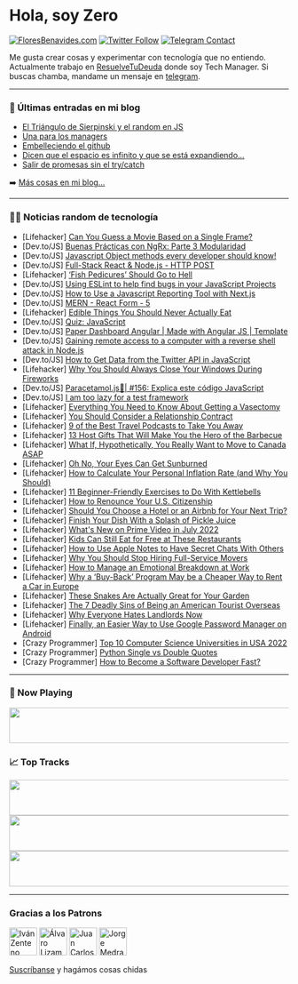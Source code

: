 # Hola, soy Zero

[![FloresBenavides.com](https://img.shields.io/website?down_message=oops&label=MiBlog&style=for-the-badge&up_message=online&url=https%3A%2F%2Ffloresbenavides.com)](https://floresbenavides.com) [![Twitter Follow](https://img.shields.io/twitter/follow/ZeroDragon?color=%231DA1F2&label=Follow&logo=twitter&logoColor=ffffff&style=for-the-badge)](https://twitter.com/zerodragon) [![Telegram Contact](https://img.shields.io/badge/escr%C3%ADbeme-ZeroDragon-%2326A5E4?style=for-the-badge&logo=telegram)](https://t.me/zerodragon)

Me gusta crear cosas y experimentar con tecnología que no entiendo.
Actualmente trabajo en [ResuelveTuDeuda](http://github.com/resuelve) donde soy Tech Manager.
Si buscas chamba, mandame un mensaje en [telegram](https://t.me/zerodragon).

---

### 📕 Últimas entradas en mi blog
<!-- BLOG-POST-LIST:START -->
- [El Triángulo de Sierpinski y el random en JS](https://floresbenavides.com/el-triangulo-de-sierpinski-y-el-random-en-js/)
- [Una para los managers](https://floresbenavides.com/una-para-los-managers/)
- [Embelleciendo el github](https://floresbenavides.com/embelleciendo-el-github/)
- [Dicen que el espacio es infinito y que se está expandiendo…](https://floresbenavides.com/dicen-que-el-espacio-es-infinito-y-que-se-esta-expandiendo/)
- [Salir de promesas sin el try/catch](https://floresbenavides.com/salir-de-promesas-sin-el-try-catch/)
<!-- BLOG-POST-LIST:END -->

➡️ [Más cosas en mi blog...](https://floresbenavides.com)

---

### 👨‍💻 Noticias random de tecnología
<!-- TECH-POSTS:START -->
- [Lifehacker] [Can You Guess a Movie Based on a Single Frame?](https://lifehacker.com/can-you-guess-a-movie-based-on-a-single-frame-1849118203)
- [Dev.to/JS] [Buenas Prácticas con NgRx: Parte 3 Modularidad](https://dev.to/danyparedes/buenas-practicas-con-ngrx-parte-3-modularidad-ki5)
- [Dev.to/JS] [Javascript Object methods every developer should know!](https://dev.to/kai_wenzel/javascript-object-methods-every-developer-should-know-ed)
- [Dev.to/JS] [Full-Stack React &amp; Node.js - HTTP POST](https://dev.to/neohed/full-stack-react-nodejs--346m)
- [Lifehacker] [‘Fish Pedicures’ Should Go to Hell](https://lifehacker.com/fuck-fish-pedicures-1849117825)
- [Dev.to/JS] [Using ESLint to help find bugs in your JavaScript Projects](https://dev.to/sahilnare/using-eslint-to-help-find-bugs-in-your-javascript-projects-311o)
- [Dev.to/JS] [How to Use a Javascript Reporting Tool with Next.js](https://dev.to/grapecity/how-to-use-a-javascript-reporting-tool-with-nextjs-2lai)
- [Dev.to/JS] [MERN - React Form - 5](https://dev.to/shubhamtiwari909/mern-react-form-5-53ln)
- [Lifehacker] [Edible Things You Should Never Actually Eat](https://lifehacker.com/edible-things-you-should-never-actually-eat-1849117770)
- [Dev.to/JS] [Quiz: JavaScript](https://dev.to/joolsmcfly/quiz-javascript-2b6i)
- [Dev.to/JS] [Paper Dashboard Angular | Made with Angular JS | Template](https://dev.to/madewithjavascript/paper-dashboard-angular-made-with-angular-js-template-2dm3)
- [Dev.to/JS] [Gaining remote access to a computer with a reverse shell attack in Node.js](https://dev.to/devdevcharlie/gaining-remote-access-to-a-computer-with-a-reverse-shell-attack-in-nodejs-3a40)
- [Dev.to/JS] [How to Get Data from the Twitter API in JavaScript](https://dev.to/sahilfruitwala/how-to-get-data-from-the-twitter-api-in-javascript-458g)
- [Lifehacker] [Why You Should Always Close Your Windows During Fireworks](https://lifehacker.com/why-you-should-always-close-your-windows-during-firewor-1849117124)
- [Dev.to/JS] [Paracetamol.js💊| #156: Explica este código JavaScript](https://dev.to/duxtech/paracetamoljs-156-explica-este-codigo-javascript-3le5)
- [Dev.to/JS] [I am too lazy for a test framework](https://dev.to/dmail/i-am-too-lazy-for-a-test-framework-92f)
- [Lifehacker] [Everything You Need to Know About Getting a Vasectomy](https://lifehacker.com/what-to-expect-when-you-get-a-vasectomy-1844701205)
- [Lifehacker] [You Should Consider a Relationship Contract](https://lifehacker.com/you-should-consider-a-relationship-contract-1849115328)
- [Lifehacker] [9 of the Best Travel Podcasts to Take You Away](https://lifehacker.com/9-of-the-best-travel-podcasts-to-take-you-away-1849117348)
- [Lifehacker] [13 Host Gifts That Will Make You the Hero of the Barbecue](https://lifehacker.com/13-host-gifts-that-will-make-you-the-hero-of-the-barbec-1849101208)
- [Lifehacker] [What If, Hypothetically, You Really Want to Move to Canada ASAP](https://lifehacker.com/what-if-hypothetically-you-really-want-to-move-to-can-1849114954)
- [Lifehacker] [Oh No, Your Eyes Can Get Sunburned](https://lifehacker.com/oh-fuck-your-eyes-can-get-sunburned-1849114825)
- [Lifehacker] [How to Calculate Your Personal Inflation Rate &lpar;and Why You Should&rpar;](https://lifehacker.com/how-to-calculate-your-personal-inflation-rate-and-why-1849114950)
- [Lifehacker] [11 Beginner-Friendly Exercises to Do With Kettlebells](https://lifehacker.com/11-beginner-friendly-exercises-to-do-with-kettlebells-1849114553)
- [Lifehacker] [How to Renounce Your U.S. Citizenship](https://lifehacker.com/how-to-renounce-your-u-s-citizenship-1849114349)
- [Lifehacker] [Should You Choose a Hotel or an Airbnb for Your Next Trip?](https://lifehacker.com/should-you-choose-a-hotel-or-an-airbnb-for-your-next-tr-1849114093)
- [Lifehacker] [Finish Your Dish With a Splash of Pickle Juice](https://lifehacker.com/finish-your-dish-with-a-splash-of-pickle-juice-1849113712)
- [Lifehacker] [What&#39;s New on Prime Video in July 2022](https://lifehacker.com/whats-new-on-prime-video-in-july-2022-1849113524)
- [Lifehacker] [Kids Can Still Eat for Free at These Restaurants](https://lifehacker.com/kids-can-still-eat-for-free-at-these-restaurants-1849112880)
- [Lifehacker] [How to Use Apple Notes to Have Secret Chats With Others](https://lifehacker.com/how-to-use-apple-notes-to-have-secret-chats-with-others-1849112538)
- [Lifehacker] [Why You Should Stop Hiring Full-Service Movers](https://lifehacker.com/why-you-should-stop-hiring-full-service-movers-1849112477)
- [Lifehacker] [How to Manage an Emotional Breakdown at Work](https://lifehacker.com/how-to-manage-an-emotional-breakdown-at-work-1849110866)
- [Lifehacker] [Why a ‘Buy-Back’ Program May be a Cheaper Way to Rent a Car in Europe](https://lifehacker.com/why-a-buy-back-program-may-be-a-cheaper-way-to-rent-a-1849112205)
- [Lifehacker] [These Snakes Are Actually Great for Your Garden](https://lifehacker.com/these-snakes-are-actually-great-for-your-garden-1849110406)
- [Lifehacker] [The 7 Deadly Sins of Being an American Tourist Overseas](https://lifehacker.com/the-7-deadly-sins-of-being-an-american-tourist-overseas-1849106955)
- [Lifehacker] [Why Everyone Hates Landlords Now](https://lifehacker.com/why-everyone-hates-landlords-now-1849100799)
- [Lifehacker] [Finally, an Easier Way to Use Google Password Manager on Android](https://lifehacker.com/finally-an-easier-way-to-use-google-password-manager-o-1849099204)
- [Crazy Programmer] [Top 10 Computer Science Universities in USA 2022](https://www.thecrazyprogrammer.com/2022/06/computer-science-universities-in-usa.html)
- [Crazy Programmer] [Python Single vs Double Quotes](https://www.thecrazyprogrammer.com/2022/06/python-single-vs-double-quotes.html)
- [Crazy Programmer] [How to Become a Software Developer Fast?](https://www.thecrazyprogrammer.com/2022/06/how-to-become-a-software-developer-fast.html)<!-- TECH-POSTS:END -->

---

### 🎵 Now Playing
<a href="https://spotify-now-playing-dun.vercel.app/now-playing?open"><img src="https://spotify-now-playing-dun.vercel.app/now-playing" width="540" height="64"></a>

### 📈 Top Tracks
<a href="https://spotify-now-playing-dun.vercel.app/top-tracks?i=1&open"><img src="https://spotify-now-playing-dun.vercel.app/top-tracks?i=1" width="540" height="64"></a>
<a href="https://spotify-now-playing-dun.vercel.app/top-tracks?i=2&open"><img src="https://spotify-now-playing-dun.vercel.app/top-tracks?i=2" width="540" height="64"></a>
<a href="https://spotify-now-playing-dun.vercel.app/top-tracks?i=3&open"><img src="https://spotify-now-playing-dun.vercel.app/top-tracks?i=3" width="540" height="64"></a>

---

### Gracias a los Patrons
[<img src="https://avatars.githubusercontent.com/u/243380?v=4" alt="Iván Zenteno" width="50px">](https://github.com/k001) [<img src="https://avatars.githubusercontent.com/u/19955639?v=4" alt="Álvaro Lizama" width="50px">](https://github.com/alvarolizama) [<img src="https://avatars.githubusercontent.com/u/2718753?v=4" alt="Juan Carlos Ruiz" width="50px">](https://github.com/JuanCrg90) [<img src="https://avatars.githubusercontent.com/u/37025?v=4" alt="Jorge Medrano" width="50px">](https://github.com/h1pp1e) 

[Suscríbanse](https://www.patreon.com/zerodragon) y hagámos cosas chidas
